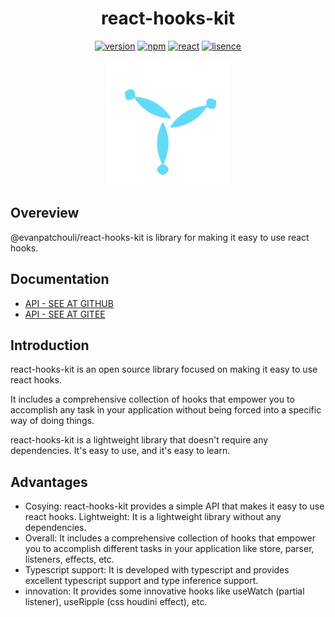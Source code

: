 # <h1 align="center">react-hooks-kit</h1>

<p align="center">
  <a href="#"><img alt="version" src="https://img.shields.io/badge/latest-1.0.0-yellowgreen.svg"/></a>
  <a href="#"><img alt="npm" src="https://img.shields.io/badge/npm-√-yellowgreen.svg"></a>
  <a href="#"><img alt="react" src="https://img.shields.io/badge/react-16+-yellowgreen.svg"></a>
  <a href="#"><img alt="lisence" src="https://img.shields.io/badge/lisence-MIT-yellowgreen.svg"></a>
</p>
<p align="center">
  <img alt="logo" width="200" src="./hook.svg">
</p>

## Overeview

@evanpatchouli/react-hooks-kit is library for making it easy to use react hooks.

## Documentation

- [API - SEE AT GITHUB](https://evanpatchouli.github.io/react-hooks-kit/)
- [API - SEE AT GITEE](https://jun-laner.gitee.io/react-hooks-kit/)

## Introduction

react-hooks-kit is an open source library focused on making it easy to use react hooks.

It includes a comprehensive collection of hooks that empower you to accomplish any task in your application without being forced into a specific way of doing things.

react-hooks-kit is a lightweight library that doesn't require any dependencies. It's easy to use, and it's easy to learn.

## Advantages

- Cosying: react-hooks-kit provides a simple API that makes it easy to use react hooks.
  Lightweight: It is a lightweight library without any dependencies.
- Overall: It includes a comprehensive collection of hooks that empower you to accomplish different tasks in your application like store, parser, listeners, effects, etc.
- Typescript support: It is developed with typescript and provides excellent typescript support and type inference support.
- innovation: It provides some innovative hooks like useWatch (partial listener), useRipple (css houdini effect), etc.
